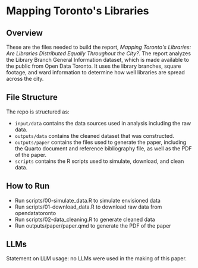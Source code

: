 # Mapping Toronto's Libraries

## Overview

These are the files needed to build the report, *Mapping Toronto's Libraries: Are Libraries Distributed Equally Throughout the City?*. The report analyzes the Library Branch General Information dataset, which is made available to the public from Open Data Toronto. It uses the library branches, square footage, and ward information to determine how well libraries are spread across the city.

## File Structure

The repo is structured as:

-   `input/data` contains the data sources used in analysis including the raw data.
-   `outputs/data` contains the cleaned dataset that was constructed.
-   `outputs/paper` contains the files used to generate the paper, including the Quarto document and reference bibliography file, as well as the PDF of the paper. 
-   `scripts` contains the R scripts used to simulate, download, and clean data.

## How to Run

- Run scripts/00-simulate_data.R to simulate envisioned data
- Run scripts/01-download_data.R to download raw data from opendatatoronto
- Run scripts/02-data_cleaning.R to generate cleaned data
- Run outputs/paper/paper.qmd to generate the PDF of the paper

## LLMs

Statement on LLM usage: no LLMs were used in the making of this paper.